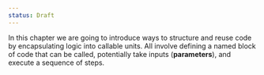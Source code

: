 ```yaml
---
status: Draft
---
```

In this chapter we are going to introduce ways to structure and reuse code by encapsulating logic into callable units. All involve defining a named block of code that can be called, potentially take inputs (**parameters**), and execute a sequence of steps.